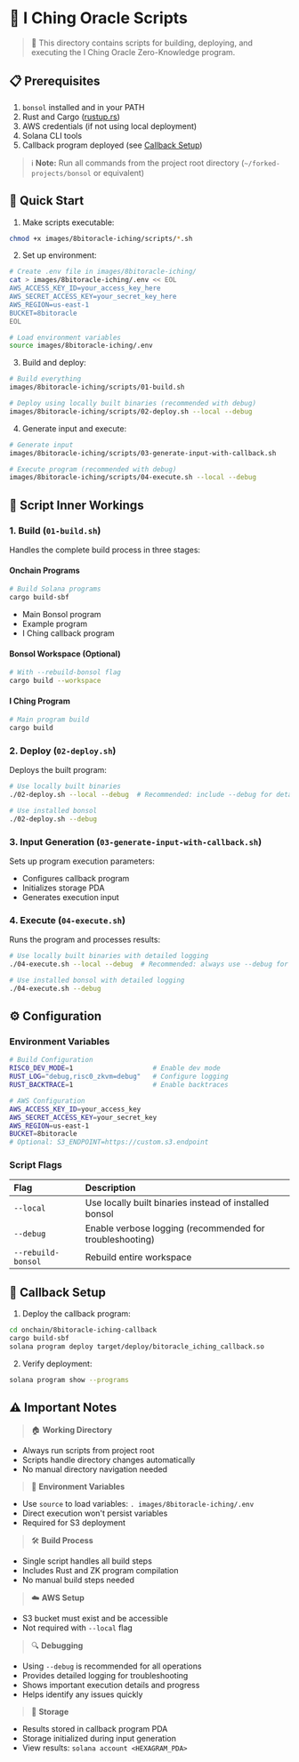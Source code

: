 # 🎲 I Ching Oracle Scripts

> 💫 This directory contains scripts for building, deploying, and executing the I Ching Oracle Zero-Knowledge program.

## 📋 Prerequisites

1. `bonsol` installed and in your PATH
2. Rust and Cargo ([rustup.rs](https://rustup.rs))
3. AWS credentials (if not using local deployment)
4. Solana CLI tools
5. Callback program deployed (see [Callback Setup](#-callback-setup))

> ℹ️ **Note:** Run all commands from the project root directory (`~/forked-projects/bonsol` or equivalent)

## 🚀 Quick Start

1. Make scripts executable:
```bash
chmod +x images/8bitoracle-iching/scripts/*.sh
```

2. Set up environment:
```bash
# Create .env file in images/8bitoracle-iching/
cat > images/8bitoracle-iching/.env << EOL
AWS_ACCESS_KEY_ID=your_access_key_here
AWS_SECRET_ACCESS_KEY=your_secret_key_here
AWS_REGION=us-east-1
BUCKET=8bitoracle
EOL

# Load environment variables
source images/8bitoracle-iching/.env
```

3. Build and deploy:
```bash
# Build everything
images/8bitoracle-iching/scripts/01-build.sh

# Deploy using locally built binaries (recommended with debug)
images/8bitoracle-iching/scripts/02-deploy.sh --local --debug
```

4. Generate input and execute:
```bash
# Generate input
images/8bitoracle-iching/scripts/03-generate-input-with-callback.sh

# Execute program (recommended with debug)
images/8bitoracle-iching/scripts/04-execute.sh --local --debug
```

## 🔄 Script Inner Workings

### 1. Build (`01-build.sh`)
Handles the complete build process in three stages:

#### Onchain Programs
```bash
# Build Solana programs
cargo build-sbf
```
- Main Bonsol program
- Example program
- I Ching callback program

#### Bonsol Workspace (Optional)
```bash
# With --rebuild-bonsol flag
cargo build --workspace
```

#### I Ching Program
```bash
# Main program build
cargo build
```

### 2. Deploy (`02-deploy.sh`)
Deploys the built program:
```bash
# Use locally built binaries
./02-deploy.sh --local --debug  # Recommended: include --debug for detailed logs

# Use installed bonsol
./02-deploy.sh --debug
```

### 3. Input Generation (`03-generate-input-with-callback.sh`)
Sets up program execution parameters:
- Configures callback program
- Initializes storage PDA
- Generates execution input

### 4. Execute (`04-execute.sh`)
Runs the program and processes results:
```bash
# Use locally built binaries with detailed logging
./04-execute.sh --local --debug  # Recommended: always use --debug for troubleshooting

# Use installed bonsol with detailed logging
./04-execute.sh --debug
```

## ⚙️ Configuration

### Environment Variables
```bash
# Build Configuration
RISC0_DEV_MODE=1                    # Enable dev mode
RUST_LOG="debug,risc0_zkvm=debug"   # Configure logging
RUST_BACKTRACE=1                    # Enable backtraces

# AWS Configuration
AWS_ACCESS_KEY_ID=your_access_key
AWS_SECRET_ACCESS_KEY=your_secret_key
AWS_REGION=us-east-1
BUCKET=8bitoracle
# Optional: S3_ENDPOINT=https://custom.s3.endpoint
```

### Script Flags
| Flag | Description |
|:-----|:------------|
| `--local` | Use locally built binaries instead of installed bonsol |
| `--debug` | Enable verbose logging (recommended for troubleshooting) |
| `--rebuild-bonsol` | Rebuild entire workspace |

## 🔐 Callback Setup

1. Deploy the callback program:
```bash
cd onchain/8bitoracle-iching-callback
cargo build-sbf
solana program deploy target/deploy/bitoracle_iching_callback.so
```

2. Verify deployment:
```bash
solana program show --programs
```

## ⚠️ Important Notes

> 🏠 **Working Directory**
- Always run scripts from project root
- Scripts handle directory changes automatically
- No manual directory navigation needed

> 🔐 **Environment Variables**
- Use `source` to load variables: `. images/8bitoracle-iching/.env`
- Direct execution won't persist variables
- Required for S3 deployment

> 🛠️ **Build Process**
- Single script handles all build steps
- Includes Rust and ZK program compilation
- No manual build steps needed

> ☁️ **AWS Setup**
- S3 bucket must exist and be accessible
- Not required with `--local` flag

> 🔍 **Debugging**
- Using `--debug` is recommended for all operations
- Provides detailed logging for troubleshooting
- Shows important execution details and progress
- Helps identify any issues quickly

> 💾 **Storage**
- Results stored in callback program PDA
- Storage initialized during input generation
- View results: `solana account <HEXAGRAM_PDA>` 